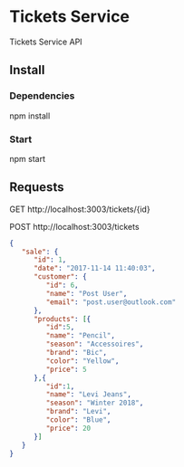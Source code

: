 # Tickets Service

Tickets Service API

## Install

### Dependencies

   npm install

### Start

   npm start

## Requests

   GET http://localhost:3003/tickets/{id}

   POST http://localhost:3003/tickets

   ```json
   {
      "sale": {
         "id": 1,
         "date": "2017-11-14 11:40:03",
         "customer": {
            "id": 6,
            "name": "Post User",
            "email": "post.user@outlook.com"
         },
         "products": [{
            "id":5,
            "name": "Pencil",
            "season": "Accessoires",
            "brand": "Bic",
            "color": "Yellow",
            "price": 5
         },{
            "id":1,
            "name": "Levi Jeans",
            "season": "Winter 2018",
            "brand": "Levi",
            "color": "Blue",
            "price": 20
         }]
      }
   }
   ```